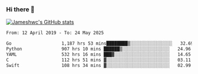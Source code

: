 ### Hi there 👋

[![Jameshwc's GitHub stats](https://github-readme-stats.vercel.app/api?username=jameshwc)](https://github.com/anuraghazra/github-readme-stats)

<!--START_SECTION:waka-->

```txt
From: 12 April 2019 - To: 24 May 2025

Go                   1,187 hrs 53 mins████████▒░░░░░░░░░░░░░░░░   32.69 %
Python               907 hrs 10 mins ██████▒░░░░░░░░░░░░░░░░░░   24.96 %
YAML                 532 hrs 16 mins ███▓░░░░░░░░░░░░░░░░░░░░░   14.65 %
C                    112 hrs 51 mins ▓░░░░░░░░░░░░░░░░░░░░░░░░   03.11 %
Swift                108 hrs 34 mins ▓░░░░░░░░░░░░░░░░░░░░░░░░   02.99 %
```

<!--END_SECTION:waka-->
